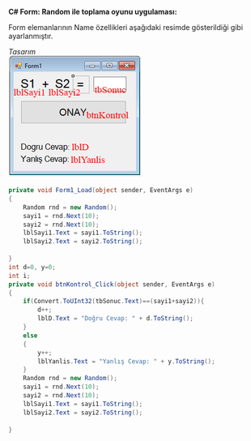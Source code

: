 
**C# Form: Random ile toplama oyunu uygulaması:**    

Form elemanlarının Name özellikleri aşağıdaki resimde gösterildiği gibi ayarlanmıştır.

*Tasarım*   
![](img/random_toplama_uyg.gif)

```csharp
private void Form1_Load(object sender, EventArgs e)
{
    Random rnd = new Random();
    sayi1 = rnd.Next(10);
    sayi2 = rnd.Next(10);
    lblSayi1.Text = sayi1.ToString();
    lblSayi2.Text = sayi2.ToString();

}
int d=0, y=0;
int i;
private void btnKontrol_Click(object sender, EventArgs e)
{
    if(Convert.ToUInt32(tbSonuc.Text)==(sayi1+sayi2)){
        d++;
        lblD.Text = "Doğru Cevap: " + d.ToString();
    }
    else
    {
        y++;
        lblYanlis.Text = "Yanlış Cevap: " + y.ToString();
    }
    Random rnd = new Random();
    sayi1 = rnd.Next(10);
    sayi2 = rnd.Next(10);
    lblSayi1.Text = sayi1.ToString();
    lblSayi2.Text = sayi2.ToString();

}
```